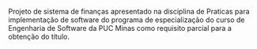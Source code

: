 Projeto de sistema de finanças apresentado na disciplina de Praticas para implementação de software do programa de especialização do curso de Engenharia de Software da PUC Minas como requisito parcial para a obtenção do título.

